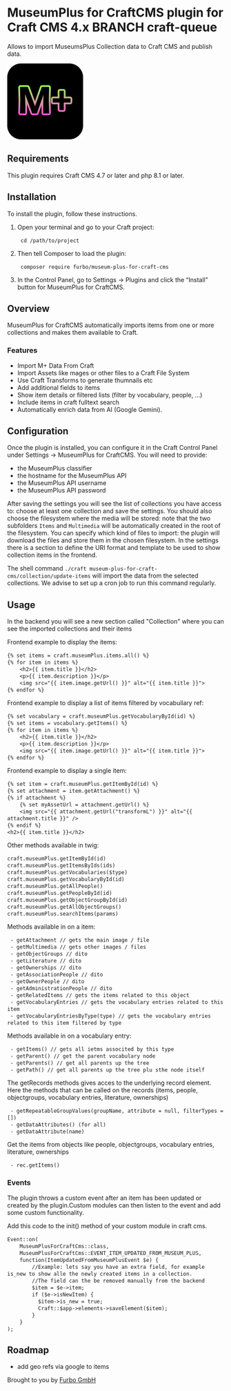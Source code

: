 # MuseumPlus for CraftCMS plugin for Craft CMS 4.x BRANCH craft-queue

Allows to import MuseumsPlus Collection data to Craft CMS and publish data.

![Screenshot](resources/img/plugin-logo.png)

## Requirements

This plugin requires Craft CMS 4.7 or later and php 8.1 or later.

## Installation

To install the plugin, follow these instructions.

1. Open your terminal and go to your Craft project:

        cd /path/to/project

2. Then tell Composer to load the plugin:

        composer require furbo/museum-plus-for-craft-cms

3. In the Control Panel, go to Settings → Plugins and click the “Install” button for MuseumPlus for CraftCMS.

## Overview

MuseumPlus for CraftCMS automatically imports items from one or more collections and makes them available to Craft.

### Features
- Import M+ Data From Craft
- Import Assets like mages or other files to a Craft File System
- Use Craft Transforms to generate thumnails etc
- Add additional fields to items
- Show item details or filtered lists (filter by vocabulary, people, ...)
- Include items in craft fulltext search
- Automatically enrich data from AI (Google Gemini).

## Configuration

Once the plugin is installed, you can configure it in the Craft Control Panel under Settings → MuseumPlus for CraftCMS.
You will need to provide:
- the MuseumPlus classifier
- the hostname for the MuseumPlus API
- the MuseumPlus API username
- the MuseumPlus API password

After saving the settings you will see the list of collections you have access to: choose at least one collection and save the settings.
You should also choose the filesystem where the media will be stored: note that the two subfolders `Items` and `Multimedia` will be automatically created in the root of the filesystem.
You can specify which kind of files to import: the plugin will download the files and store them in the chosen filesystem.
In the settings there is a section to define the URI format and template to be used to show collection items in the frontend.

The shell command `./craft museum-plus-for-craft-cms/collection/update-items` will import the data from the selected collections.
We advise to set up a cron job to run this command regularly.

## Usage

In the backend you will see a new section called "Collection" where you can see the imported collections and their items

Frontend example to display the items:
```
{% set items = craft.museumPlus.items.all() %}
{% for item in items %}
    <h2>{{ item.title }}</h2>
    <p>{{ item.description }}</p>
    <img src="{{ item.image.getUrl() }}" alt="{{ item.title }}">
{% endfor %}
```

Frontend example to display a list of items filtered by vocabuilary ref:
```
{% set vocabulary = craft.museumPlus.getVocabularyById(id) %}
{% set items = vocabulary.getItems() %}
{% for item in items %}
    <h2>{{ item.title }}</h2>
    <p>{{ item.description }}</p>
    <img src="{{ item.image.getUrl() }}" alt="{{ item.title }}">
{% endfor %}

```

Frontend example to display a single item:
```
{% set item = craft.museumPlus.getItemById(id) %}
{% set attachment = item.getAttachment() %}
{% if attachment %}
    {% set myAssetUrl = attachment.getUrl() %}
    <img src="{{ attachment.getUrl("transformL") }}" alt="{{ attachment.title }}" />
{% endif %}
<h2>{{ item.title }}</h2>
```

Other methods available in twig:
```
craft.museumPlus.getItemById(id)
craft.museumPlus.getItemsByIds(ids)
craft.museumPlus.getVocabularies($type)
craft.museumPlus.getVocabularyById(id)
craft.museumPlus.getAllPeople()
craft.museumPlus.getPeopleById(id)
craft.museumPlus.getObjectGroupById(id)
craft.museumPlus.getAllObjectGroups()
craft.museumPlus.searchItems(params)
```

Methods available in on a item:
```
 - getAttachment // gets the main image / file
 - getMultimedia // gets other images / files
 - getObjectGroups // dito
 - getLiterature // dito
 - getOwnerships // dito
 - getAssociationPeople // dito
 - getOwnerPeople // dito
 - getAdministrationPeople // dito
 - getRelatedItems // gets the items related to this object
 - getVocabularyEntries // gets the vocabulary entries related to this item
 - getVocabularyEntriesByType(type) // gets the vocabulary entries related to this item filtered by type
```

Methods available in on a vocabulary entry:
```
 - getItems() // gets all ietms associted by this type
 - getParent() // get the parent vocabulary node
 - getParents() // get all parents up the tree
 - getPath() // get all parents up the tree plu sthe node itself
```

The getRecords methods gives acces to the underlying record element.
Here the methods that can be called on the records (items, people, objectgroups, vocabulary entries, literature, ownerships)
```
 - getRepeatableGroupValues(groupName, attribute = null, filterTypes = [])
 - getDataAttributes() (for all)
 - getDataAttribute(name)
```

Get the items from objects like people, objectgroups, vocabulary entries, literature, ownerships
 ```
  - rec.getItems()
 ```

### Events

The plugin throws a custom event after an item has been updated or created by the plugin.Custom modules can then listen to the event and add some custom functionality.

Add this code to the init() method of your custom module in craft cms.

```
Event::on(
    MuseumPlusForCraftCms::class,
    MuseumPlusForCraftCms::EVENT_ITEM_UPDATED_FROM_MUSEUM_PLUS,
    function(ItemUpdatedFromMuseumPlusEvent $e) {
        //Example: lets say you have an extra field, for example is_new to show alle the newly created items in a collection.
        //The field can the be removed manually from the backend
        $item = $e->item;
        if ($e->isNewItem) {
          $item->is_new = true;
          Craft::$app->elements->saveElement($item);
        }
    }
);

```

## Roadmap

* add geo refs via google to items

Brought to you by [Furbo GmbH](https://furbo.ch)
